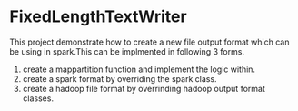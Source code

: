 # FixedLengthTextWriter

This project demonstrate how to create a new file output format which can be using in spark.This can be implmented in following 3 forms.
1. create a mappartition function and implement the logic within.
2. create a spark format by overriding the spark class.
3. create a hadoop file format by overrinding hadoop output format classes.
